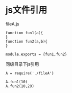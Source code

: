 # js文件引用

fileA.js

```
function fun1(a){
}
function fun2(a,b){
}

module.exports = {fun1,fun2}
```

同级目录下js引用

```
A = require('./fileA')

A.fun1(10)
A.fun2(10,20)
```
